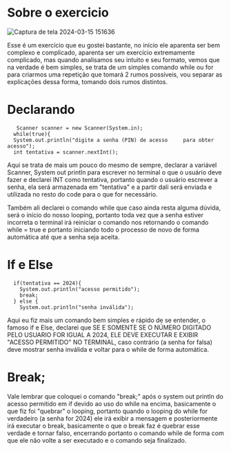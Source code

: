 # Sobre o exercicio

![Captura de tela 2024-03-15 151636](https://github.com/KauaaCastro/Estudos-da-faculdade/assets/162861675/28dea65c-c2db-4b22-b7d5-e14bfc07ac77)

Esse é um exercício que eu gostei bastante, no início ele aparenta ser bem complexo e complicado, aparenta ser um exercício extremamente complicado, mas quando analisamos seu intuito e seu formato, vemos que na verdade é bem simples, se trata de um simples comando while ou for para criarmos uma repetição que tomará 2 rumos possíveis, vou separar as explicações dessa forma, tomando dois rumos distintos. 

# Declarando 

       Scanner scanner = new Scanner(System.in); 
      while(true){ 
      System.out.println("digite a senha (PIN) de acesso     para obter acesso");
      int tentativa = scanner.nextInt();

Aqui se trata de mais um pouco do mesmo de sempre, declarar a variável Scanner, System out println para escrever no terminal o que o usuário deve fazer e declarei INT como tentativa, portanto quando o usuário escrever a senha, ela será armazenada em "tentativa" e a partir dali será enviada e utilizada no resto do code para o que for necessário.

Também ali declarei o comando while que caso ainda resta alguma dúvida, será o início do nosso looping, portanto toda vez que a senha estiver incorreta o terminal irá reiniciar o comando nos retornando o comando while = true e portanto iniciando todo o processo de novo de forma automática até que a senha seja aceita.

# If e Else 
      
      if(tentativa == 2024){
        System.out.println("acesso permitido");
        break;
      } else {
        System.out.println("senha inválida");

Aqui eu fiz mais um comando bem simples e rápido de se entender, o famoso if e Else, declarei que SE E SOMENTE SE O NÚMERO DIGITADO PELO USUARIO FOR IGUAL A 2024, ELE DEVE EXECUTAR E EXIBIR "ACESSO PERMITIDO" NO TERMINAL, caso contrário (a senha for falsa) deve mostrar senha inválida e voltar para o while de forma automática.

# Break;
Vale lembrar que coloquei o comando "break;" após o system out println do acesso permitido em if devido ao uso do while na encima, basicamente o que fiz foi "quebrar" o looping, portanto quando o looping do while for verdadeiro (a senha for 2024) ele irá exibir a mensagem e posteriormente irá executar o break, basicamente o que o break faz é quebrar esse verdade e tornar falso, encerrando portanto o comando while de forma com que ele não volte a ser executado e o comando seja finalizado. 
